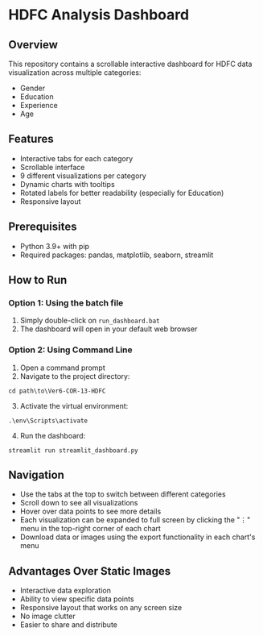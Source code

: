# HDFC Analysis Dashboard

## Overview
This repository contains a scrollable interactive dashboard for HDFC data visualization across multiple categories:
- Gender
- Education
- Experience
- Age

## Features
- Interactive tabs for each category
- Scrollable interface
- 9 different visualizations per category
- Dynamic charts with tooltips
- Rotated labels for better readability (especially for Education)
- Responsive layout

## Prerequisites
- Python 3.9+ with pip
- Required packages: pandas, matplotlib, seaborn, streamlit

## How to Run

### Option 1: Using the batch file
1. Simply double-click on `run_dashboard.bat`
2. The dashboard will open in your default web browser

### Option 2: Using Command Line
1. Open a command prompt
2. Navigate to the project directory:
```
cd path\to\Ver6-COR-13-HDFC
```
3. Activate the virtual environment:
```
.\env\Scripts\activate
```
4. Run the dashboard:
```
streamlit run streamlit_dashboard.py
```

## Navigation
- Use the tabs at the top to switch between different categories
- Scroll down to see all visualizations
- Hover over data points to see more details
- Each visualization can be expanded to full screen by clicking the "⋮" menu in the top-right corner of each chart
- Download data or images using the export functionality in each chart's menu

## Advantages Over Static Images
- Interactive data exploration
- Ability to view specific data points
- Responsive layout that works on any screen size
- No image clutter
- Easier to share and distribute
